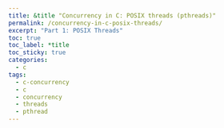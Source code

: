 ```yaml
---
title: &title "Concurrency in C: POSIX threads (pthreads)"
permalink: /concurrency-in-c-posix-threads/
excerpt: "Part 1: POSIX Threads"
toc: true
toc_label: *title
toc_sticky: true
categories:
  - c
tags:
  - c-concurrency
  - c
  - concurrency
  - threads
  - pthread
---
```

